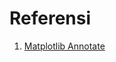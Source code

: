 # Referensi

<ol>
  <li><a href="https://matplotlib.org/stable/api/_as_gen/matplotlib.pyplot.annotate.html">Matplotlib Annotate</a></li>
</ol>
